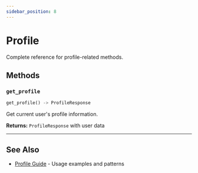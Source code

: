 ```yaml
---
sidebar_position: 8
---
```


# Profile

Complete reference for profile-related methods.

## Methods

### `get_profile`

```python
get_profile() -> ProfileResponse
```

Get current user's profile information.

**Returns:** `ProfileResponse` with user data

---

## See Also

- [Profile Guide](../guides/profile) - Usage examples and patterns

